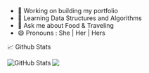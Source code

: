 

- 🔭 Working on building my portfolio 
- 🌱 Learning Data Structures and Algorithms 
- 💬 Ask me about Food & Traveling  
- 😄 Pronouns : She | Her | Hers 

<!-- [![GitHub stats](https://github-readme-stats.vercel.app/api?username=FatemaKK)](https://github.com/fatemaKK/github-readme-stats) -->

:chart_with_upwards_trend: Github Stats

<div float="center">
  <a href="https://github.com/FatemaKK/fatemaKK">
    <img align="left" src="https://github-readme-stats.vercel.app/api?username=FatemaKK&show_icons=true&line_height=27&count_private=true&title_color=ffffff&text_color=c9cacc&icon_color=2bbc8a&bg_color=1d1f21" alt="GitHub Stats" />
  </a>
  <a href="https://github.com/FatemaKK/fatemaKK">
    <img align="center" src="https://github-readme-stats.vercel.app/api/top-langs/?username=FatemaKK&hide=moustache&langs_count=10&layout=compact&title_color=ffffff&text_color=c9cacc&icon_color=2bbc8a&bg_color=1d1f21" />
  </a> 
</div>
